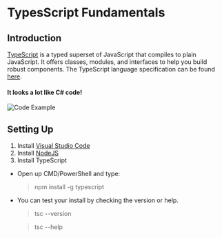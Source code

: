 # TypesScript Fundamentals

## Introduction 

[TypeScript](https://www.typescriptlang.org/) is a typed superset of JavaScript that compiles to plain JavaScript. It offers classes, modules, and interfaces to help you build robust components. The TypeScript language specification can be found [here](https://github.com/Microsoft/TypeScript/tree/master/doc).

#### It looks a lot like C# code!

![Code Example](https://code.visualstudio.com/images/typescript_typescript_hero.png)

## Setting Up

1. Install [Visual Studio Code](https://code.visualstudio.com/)
2. Install [NodeJS](https://nodejs.org/en/)
3. Install TypeScript
  * Open up CMD/PowerShell and type:
    > npm install -g typescript
  * You can test your install by checking the version or help.
    >tsc --version
    
    >tsc --help
    
